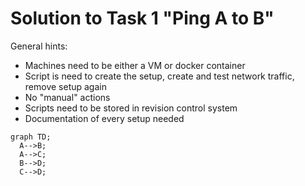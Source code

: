 # Solution to Task 1 "Ping A to B"

General hints:

- Machines need to be either a VM or docker container
- Script is need to create the setup, create and test network traffic, remove setup again
- No "manual" actions
- Scripts need to be stored in revision control system
- Documentation of every setup needed

```mermaid
graph TD;
  A-->B;
  A-->C;
  B-->D;
  C-->D;
```
